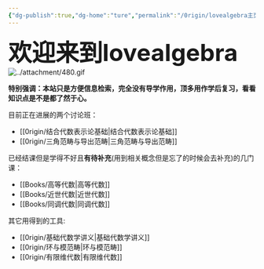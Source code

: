 ```yaml
---
{"dg-publish":true,"dg-home":"ture","permalink":"/0rigin/lovealgebra主页/","tags":["gardenEntry"],"dgPassFrontmatter":true,"created":"2024-07-01T12:19:00.659+08:00","updated":"2024-08-07T13:22:06.155+08:00"}
---
```


<font size="7"> **欢迎来到lovealgebra**</font> ![../attachment/480.gif](/img/user/attachment/480.gif)


**特别强调：本站只是方便信息检索，完全没有导学作用，顶多用作学后复习，看看知识点是不是都了然于心。**

目前正在进展的两个讨论班：
+ [[0rigin/结合代数表示论基础\|结合代数表示论基础]]
+ [[0rigin/三角范畴与导出范畴\|三角范畴与导出范畴]]

已经结课但是学得不好且**有待补充**(用到相关概念但是忘了的时候会去补充)的几门课：
+ [[Books/高等代数\|高等代数]]
+ [[Books/近世代数\|近世代数]]
+ [[Books/同调代数\|同调代数]]

其它用得到的工具:
+ [[0rigin/基础代数学讲义\|基础代数学讲义]]
+ [[0rigin/环与模范畴\|环与模范畴]]
+ [[0rigin/有限维代数\|有限维代数]]

